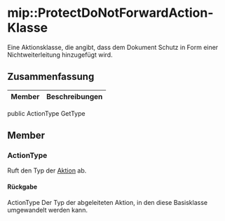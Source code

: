 # <a name="class-mipprotectdonotforwardaction"></a>mip::ProtectDoNotForwardAction-Klasse 
Eine Aktionsklasse, die angibt, dass dem Dokument Schutz in Form einer Nichtweiterleitung hinzugefügt wird.
## <a name="summary"></a>Zusammenfassung
 Member                        | Beschreibungen                                
--------------------------------|---------------------------------------------
public ActionType GetType
## <a name="members"></a>Member
### <a name="actiontype"></a>ActionType
Ruft den Typ der [Aktion](#classmip_1_1_action) ab.
#### <a name="returns"></a>Rückgabe
ActionType Der Typ der abgeleiteten Aktion, in den diese Basisklasse umgewandelt werden kann.